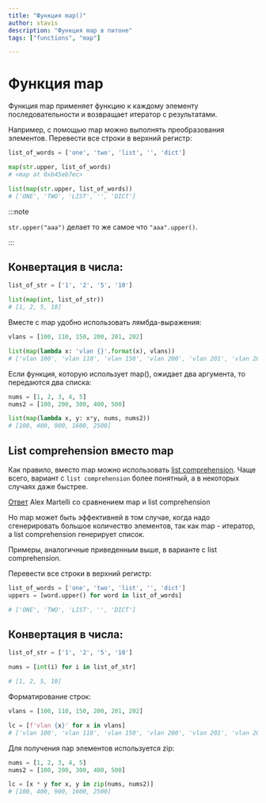 ```yaml
---
title: "Функция map()"
author: stavis
description: "Функция map в питоне"
tags: ["functions", "map"]

---
```


# Функция map

Функция map применяет функцию к каждому элементу последовательности и
возвращает итератор с результатами.

Например, с помощью map можно выполнять преобразования элементов.
Перевести все строки в верхний регистр:

```python
list_of_words = ['one', 'two', 'list', '', 'dict']

map(str.upper, list_of_words)
# <map at 0xb45eb7ec>

list(map(str.upper, list_of_words))
# ['ONE', 'TWO', 'LIST', '', 'DICT']
```

:::note

`str.upper("aaa")` делает то же самое что `"aaa".upper()`.

:::

## Конвертация в числа:

```python
list_of_str = ['1', '2', '5', '10']

list(map(int, list_of_str))
# [1, 2, 5, 10]
```

Вместе с map удобно использовать лямбда-выражения:

```python
vlans = [100, 110, 150, 200, 201, 202]

list(map(lambda x: 'vlan {}'.format(x), vlans))
# ['vlan 100', 'vlan 110', 'vlan 150', 'vlan 200', 'vlan 201', 'vlan 202']
```

Если функция, которую использует map(), ожидает два аргумента, то
передаются два списка:

```python
nums = [1, 2, 3, 4, 5]
nums2 = [100, 200, 300, 400, 500]

list(map(lambda x, y: x*y, nums, nums2))
# [100, 400, 900, 1600, 2500]
```

## List comprehension вместо map

Как правило, вместо map можно использовать [list comprehension](./x_comprehensions.md). Чаще
всего, вариант с `list comprehension` более понятный, а в некоторых
случаях даже быстрее.

[Ответ](https://stackoverflow.com/a/1247490) Alex Martelli со сравнением map и list comprehension

Но map может быть эффективней в том случае, когда надо сгенерировать
большое количество элементов, так как map - итератор, а list
comprehension генерирует список.

Примеры, аналогичные приведенным выше, в варианте с list comprehension.

Перевести все строки в верхний регистр:

```python
list_of_words = ['one', 'two', 'list', '', 'dict']
uppers = [word.upper() for word in list_of_words]

# ['ONE', 'TWO', 'LIST', '', 'DICT']
```

## Конвертация в числа:

```python
list_of_str = ['1', '2', '5', '10']

nums = [int(i) for i in list_of_str]

# [1, 2, 5, 10]
```

Форматирование строк:

```python
vlans = [100, 110, 150, 200, 201, 202]

lc = [f'vlan {x}' for x in vlans]
# ['vlan 100', 'vlan 110', 'vlan 150', 'vlan 200', 'vlan 201', 'vlan 202']
```

Для получения пар элементов используется zip:

```python
nums = [1, 2, 3, 4, 5]
nums2 = [100, 200, 300, 400, 500]

lc = [x * y for x, y in zip(nums, nums2)]
# [100, 400, 900, 1600, 2500]
```
